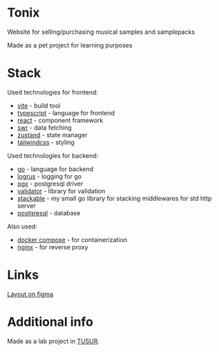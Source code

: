 # Tonix
Website for selling/purchasing musical samples and samplepacks

Made as a pet project for learning purposes

# Stack
Used technologies for frontend:
- [vite](https://vite.dev) - build tool
- [typescript](https://nextjs.org/) - language for frontend
- [react](https://react.dev/) - component framework
- [swr](https://swr.vercel.app) - data fetching
- [zustand](https://zustand-demo.pmnd.rs/) - state manager
- [tailwindcss](https://tailwindcss.com/) - styling

Used technologies for backend:
- [go](https://go.dev/) - language for backend
- [logrus](https://github.com/sirupsen/logrus) - logging for go
- [pgx](https://github.com/jackc/pgx) - postgresql driver
- [validator](https://github.com/go-playground/validator) - library for validation
- [stackable](https://github.com/saryginrodion/stackable) - my small go library for stacking middlewares for std http server
- [postgresql](https://www.postgresql.org/) - database

Also used:
- [docker compose](https://docs.docker.com/compose/) - for containerization
- [nginx](https://nginx.org/) - for reverse proxy

# Links
[Layout on figma](https://www.figma.com/design/wEJuyik2VTCsPRktcF0FdA/PSI--COLORED-?node-id=0-1&t=bc5tn5A1GOcYtXWo-1)

# Additional info
Made as a lab project in [TUSUR](https://tusur.ru/).
